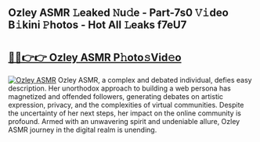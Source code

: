 ## Ozley ASMR 𝙻eaked 𝙽u𝚍e - Part-7s0 𝚅𝚒deo B𝚒kini 𝙿hotos - Hot All 𝙻eaks f7eU7

# <h2><a href="http://ld0dwij.urlbe.top/?page=Ozley+ASMR">🔗🔗👉👉 Ozley ASMR P𝚑oto𝚜Vid𝚎o</a></h2>

[![Ozley ASMR](https://i.imgur.com/eBuTRDB.gif)](http://ld0dwij.urlbe.top/?page=Ozley+ASMR)
Ozley ASMR, a complex and debated individual, defies easy description. Her unorthodox approach to building a web persona has magnetized and offended followers, generating debates on artistic expression, privacy, and the complexities of virtual communities. Despite the uncertainty of her next steps, her impact on the online community is profound. Armed with an unwavering spirit and undeniable allure, Ozley ASMR journey in the digital realm is unending.
